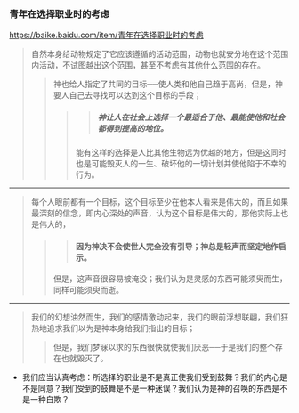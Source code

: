 ### 青年在选择职业时的考虑
https://baike.baidu.com/item/青年在选择职业时的考虑
>自然本身给动物规定了它应该遵循的活动范围，动物也就安分地在这个范围内活动，不试图越出这个范围，甚至不考虑有其他什么范围的存在。
>>神也给人指定了共同的目标──使人类和他自己趋于高尚，但是，神要人自己去寻找可以达到这个目标的手段；
>>>>##### 神让人在社会上选择一个最适合于他、最能使他和社会都得到提高的地位。
>>>能有这样的选择是人比其他生物远为优越的地方，但是这同时也是可能毁灭人的一生、破坏他的一切计划并使他陷于不幸的行为。
---
>每个人眼前都有一个目标，这个目标至少在他本人看来是伟大的，而且如果最深刻的信念，即内心深处的声音，认为这个目标是伟大的，那他实际上也是伟大的，
>>>#### 因为神决不会使世人完全没有引导；神总是轻声而坚定地作启示。
>>但是，这声音很容易被淹没；我们认为是灵感的东西可能须臾而生，同样可能须臾而逝。
---
>我们的幻想油然而生，我们的感情激动起来，我们的眼前浮想联翩，我们狂热地追求我们以为是神本身给我们指出的目标；
>>但是，我们梦寐以求的东西很快就使我们厌恶──于是我们的整个存在也就毁灭了。
- 我们应当认真考虑：所选择的职业是不是真正使我们受到鼓舞？我们的内心是不是同意？我们受到的鼓舞是不是一种迷误？我们认为是神的召唤的东西是不是一种自欺？